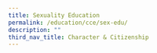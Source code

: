 ```yaml
---
title: Sexuality Education
permalink: /education/cce/sex-edu/
description: ""
third_nav_title: Character & Citizenship
---
```

